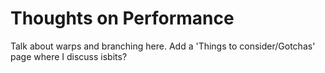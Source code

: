 
# Thoughts on Performance


Talk about warps and branching here. Add a 'Things to consider/Gotchas' page where I discuss isbits?

